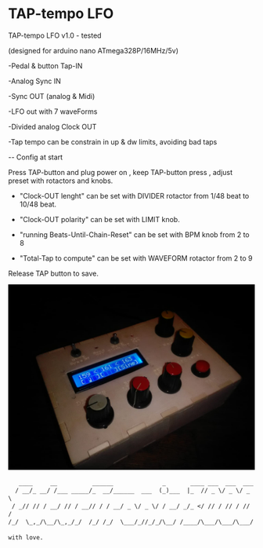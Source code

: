 # TAP-tempo LFO

   TAP-tempo LFO v1.0 - tested
   
   (designed for arduino nano ATmega328P/16MHz/5v)
   
   -Pedal & button Tap-IN
   
   -Analog Sync IN

   -Sync OUT (analog & Midi)
   
   -LFO out with 7 waveForms 
   
   -Divided analog Clock OUT 
   
   -Tap tempo can be constrain in up & dw limits, avoiding bad taps
   
   -- Config at start 
   
   Press TAP-button and plug power on , keep TAP-button press , adjust preset with rotactors and knobs.
   
   - "Clock-OUT lenght" can be set with DIVIDER rotactor from 1/48 beat to 10/48 beat.
   
   - "Clock-OUT polarity" can be set with LIMIT knob.
   
   - "running Beats-Until-Chain-Reset" can be set with BPM knob from 2 to 8
   
   - "Total-Tap to compute" can be set with WAVEFORM rotactor from 2 to 9
   
   Release TAP button to save.
   
   
   ![taptempo_photo](/export/tapTempo_LFO.jpg)
   
   
  ```
     ____     __          ______              _       ____ ___  ___  ___
    / __/_ __/ /___ _____/_  __/______  ___  (_)___  |_  // _ \/ _ \/ _ \
   / _// // / __/ // / __// / / __/ _ \/ _ \/ / __/ _/_ </ // / // / // /
  /_/  \_,_/\__/\_,_/_/  /_/ /_/  \___/_//_/_/\__/ /____/\___/\___/\___/ 
                                                                         
with love.
```
